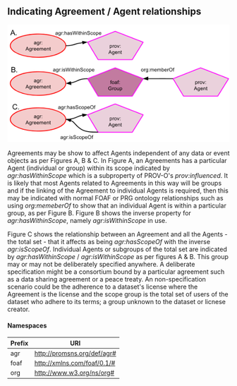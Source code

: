 ## Indicating Agreement / Agent relationships
![Indicating Agreement Agent relationships](indicating-agreement-agent-relationships.png)

Agreements may be show to affect Agents independent of any data or event objects as per Figures A, B & C. In Figure A, an Agreements has a particular Agent (individual or group) within its scope indicated by *agr:hasWithinScope* which is a subproperty of PROV-O's *prov:influenced*. It is likely that most Agents related to Agreements in this way will be groups and if the linking of the Agreement to individual Agents is required, then this may be indicated with normal FOAF or PRG ontology relationships such as using *org:memeberOf* to show that an individual Agent is within a particular group, as per Figure B. Figure B shows the inverse property for *agr:hasWithinScope*, namely *agr:isWithinScope* in use.

Figure C shows the relationship between an Agreement and all the Agents - the total set - that it affects as being *agr:hasScopeOf* with the inverse *agr:isScopeOf*. Individual Agents or subgroups of the total set are indicated by *agr:hasWithinScope* / *agr:isWithinScope* as per figures A & B. This group may or may not be deliberately specified anywhere. A deliberate specification might be a consortium bound by a particular agreement such as a data sharing agreement or a peace treaty. An non-specification scenario could be the adherence to a dataset's license where the Agreement is the license and the scope group is the total set of users of the dataset who adhere to its terms; a group unknown to the dataset or licnese creator.

#### Namespaces
Prefix | URI
------ | ---
agr | http://promsns.org/def/agr#
foaf | http://xmlns.com/foaf/0.1/#
org | http://www.w3.org/ns/org#
